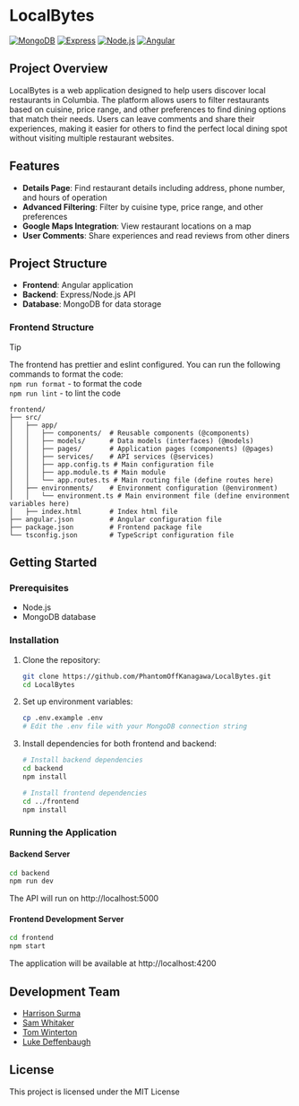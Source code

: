 # LocalBytes

[![MongoDB](https://img.shields.io/badge/MongoDB-47A248?style=for-the-badge&logo=mongodb&logoColor=white)](https://www.mongodb.com/)
[![Express](https://img.shields.io/badge/Express-000000?style=for-the-badge&logo=express&logoColor=white)](https://expressjs.com/)
[![Node.js](https://img.shields.io/badge/Node.js-339933?style=for-the-badge&logo=nodedotjs&logoColor=white)](https://nodejs.org/)
[![Angular](https://img.shields.io/badge/Angular-DD0031?style=for-the-badge&logo=angular&logoColor=white)](https://angular.io/)

## Project Overview


LocalBytes is a web application designed to help users discover local restaurants in Columbia. The platform allows users to filter restaurants based on cuisine, price range, and other preferences to find dining options that match their needs. Users can leave comments and share their experiences, making it easier for others to find the perfect local dining spot without visiting multiple restaurant websites.

## Features

- **Details Page**: Find restaurant details including address, phone number, and hours of operation
- **Advanced Filtering**: Filter by cuisine type, price range, and other preferences
- **Google Maps Integration**: View restaurant locations on a map
- **User Comments**: Share experiences and read reviews from other diners

## Project Structure

- **Frontend**: Angular application
- **Backend**: Express/Node.js API
- **Database**: MongoDB for data storage

### Frontend Structure

>[!TIP]
> The frontend has prettier and eslint configured. You can run the following commands to format the code:   
> `npm run format` - to format the code    
> `npm run lint` - to lint the code

```
frontend/
├── src/
│   ├── app/
│   │   ├── components/  # Reusable components (@components)
│   │   ├── models/      # Data models (interfaces) (@models)
│   │   ├── pages/       # Application pages (components) (@pages)
│   │   ├── services/    # API services (@services)
│   │   ├── app.config.ts # Main configuration file
│   │   ├── app.module.ts # Main module
│   │   └── app.routes.ts # Main routing file (define routes here)
│   ├── environments/    # Environment configuration (@environment)
│   │   └── environment.ts # Main environment file (define environment variables here)
│   ├── index.html       # Index html file
├── angular.json         # Angular configuration file
├── package.json         # Frontend package file
└── tsconfig.json        # TypeScript configuration file
```

## Getting Started

### Prerequisites

- Node.js
- MongoDB database

### Installation

1. Clone the repository:
    ```bash
    git clone https://github.com/PhantomOffKanagawa/LocalBytes.git
    cd LocalBytes
    ```

2. Set up environment variables:
    ```bash
    cp .env.example .env
    # Edit the .env file with your MongoDB connection string
    ```

3. Install dependencies for both frontend and backend:
    ```bash
    # Install backend dependencies
    cd backend
    npm install

    # Install frontend dependencies
    cd ../frontend
    npm install
    ```

### Running the Application

#### Backend Server
```bash
cd backend
npm run dev
```
The API will run on http://localhost:5000

#### Frontend Development Server
```bash
cd frontend
npm start
```
The application will be available at http://localhost:4200

## Development Team

- [Harrison Surma](https://github.com/PhantomOffKanagawa)
- [Sam Whitaker](https://github.com/swhita6)
- [Tom Winterton]()
- [Luke Deffenbaugh](https://github.com/Spidious)

## License

This project is licensed under the MIT License